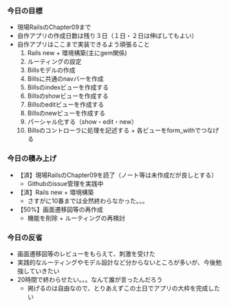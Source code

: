 ### 今日の目標
- 現場RailsのChapter09まで
- 自作アプリの作成日数は残り３日（１日・２日は伸ばしてもよい）
- 自作アプリはここまで実装できるよう頑張ること
  1. Rails new + 環境構築(主にgem関係)
  2. ルーティングの設定
  3. Billsモデルの作成
  4. Billsに共通のnavバーを作成
  5. Billsのindexビューを作成する
  6. Billsのshowビューを作成する
  7. Billsのeditビューを作成する
  8. Billsのnewビューを作成する
  9. パーシャル化する（show・edit・new）
  10. Billsのコントローラに処理を記述する + 各ビューをform_withでつなげる

### 今日の積み上げ
- 【済】現場RailsのChapter09を読了（ノート等は未作成だが良しとする）
  - Githubのissue管理を実践中
- 【済】Rails new + 環境構築 
  - さすがに10番までは全然終わらなかった。。。
- 【50%】画面遷移図等の再作成
  - 機能を削除 + ルーティングの再検討 

### 今日の反省  
- 画面遷移図等のレビューをもらえて、刺激を受けた
- 実践的なルーティングやモデル設計など分からないところが多いが、今後勉強していきたい
- 20時間で終わらせたい。。。なんて誰が言ったんだろう
  - 掲げるのは自由なので、とりあえずこの土日でアプリの大枠を完成したい